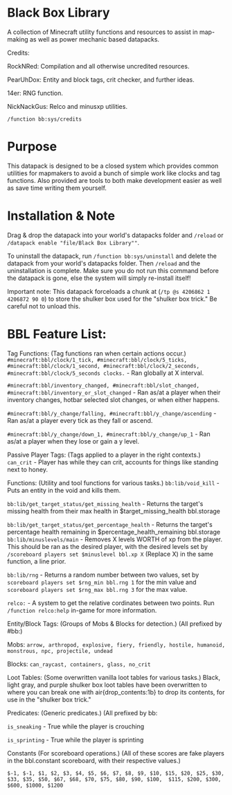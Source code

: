 # Black Box Library
A collection of Minecraft utility functions and resources to assist in map-making as well as power mechanic based datapacks.

Credits:

RockNRed: Compilation and all otherwise uncredited resources.

PearUhDox: Entity and block tags, crit checker, and further ideas.

14er: RNG function.

NickNackGus: Relco and minusxp utilities.

`/function bb:sys/credits`

# Purpose

This datapack is designed to be a closed system which provides common utilities for mapmakers to avoid a bunch of simple work like clocks and tag functions. Also provided are tools to both make development easier as well as save time writing them yourself.

# Installation & Note

Drag & drop the datapack into your world's datapacks folder and `/reload` or `/datapack enable "file/Black Box Library""`.

To uninstall the datapack, run `/function bb:sys/uninstall` and delete the datapack from your world's datapacks folder.
Then `/reload` and the uninstallation is complete. Make sure you do not run this command before the datapack is gone, else the system will simply re-install itself!

Important note: This datapack forceloads a chunk at (`/tp @s 4206862 1 4206872 90 0`) to store the shulker box used for the "shulker box trick." Be careful not to unload this.

# BBL Feature List:

Tag Functions:
(Tag functions ran when certain actions occur.)
`#minecraft:bbl/clock/1_tick, #minecraft:bbl/clock/5_ticks, #minecraft:bbl/clock/1_second, #minecraft:bbl/clock/2_seconds, #minecraft:bbl/clock/5_seconds clocks.` - Ran globally at X interval.

`#minecraft:bbl/inventory_changed, #minecraft:bbl/slot_changed, #minecraft:bbl/inventory_or_slot_changed` - Ran as/at a player when their inventory changes, hotbar selected slot changes, or when either happens. 

`#minecraft:bbl/y_change/falling, #minecraft:bbl/y_change/ascending` - Ran as/at a player every tick as they fall or ascend.

`#minecraft:bbl/y_change/down_1, #minecraft:bbl/y_change/up_1` - Ran as/at a player when they lose or gain a y level.

Passive Player Tags:
(Tags applied to a player in the right contexts.)
`can_crit` - Player has while they can crit, accounts for things like standing next to honey.

Functions:
(Utility and tool functions for various tasks.)
`bb:lib/void_kill` - Puts an entity in the void and kills them.

`bb:lib/get_target_status/get_missing_health` - Returns the target's missing health from their max health in $target_missing_health bbl.storage

`bb:lib/get_target_status/get_percentage_health` - Returns the target's percentage health remaining in $percentage_health_remaining bbl.storage
`bb:lib/minuslevels/main` - Removes X levels WORTH of xp from the player. This should be ran as the desired player, with the desired levels set by `/scoreboard players set $minuslevel bbl.xp X` (Replace X) in the same function, a line prior.

`bb:lib/rng` - Returns a random number between two values, set by `scoreboard players set $rng_min bbl.rng 1` for the min value and `scoreboard players set $rng_max bbl.rng 3` for the max value.

`relco:` - A system to get the relative cordinates between two points. Run `/function relco:help` in-game for more information.

Entity/Block Tags:
(Groups of Mobs & Blocks for detection.)
(All prefixed by #bb:)

Mobs: `arrow, arthropod, explosive, fiery, friendly, hostile, humanoid, monstrous, npc, projectile, undead`

Blocks: `can_raycast, containers, glass, no_crit`

Loot Tables:
(Some overwritten vanilla loot tables for various tasks.)
Black, light gray, and purple shulker box loot tables have been overwritten to where you can break one with air{drop_contents:1b} to drop its contents, for use in the "shulker box trick."

Predicates:
(Generic predicates.)
(All prefixed by bb:

`is_sneaking` - True while the player is crouching

`is_sprinting` - True while the player is sprinting

Constants
(For scoreboard operations.)
(All of these scores are fake players in the bbl.constant scoreboard, with their respective values.)

`$-1, $-1, $1, $2, $3, $4, $5, $6, $7, $8, $9, $10, $15, $20, $25, $30, $33, $35, $50, $67, $68, $70, $75, $80, $90, $100,  $115, $200, $300, $600, $1000, $1200`
